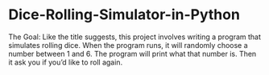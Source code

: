 # Dice-Rolling-Simulator-in-Python
The Goal: Like the title suggests, this project involves writing a program that simulates rolling dice. When the program runs, it will randomly choose a number between 1 and 6. The program will print what that number is. Then it ask you if you’d like to roll again. 

